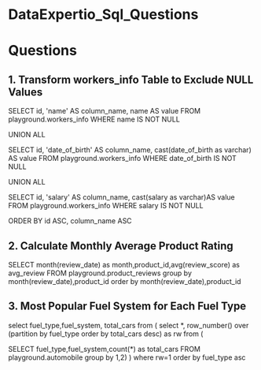 # DataExpertio_Sql_Questions

# Questions

## 1. Transform workers_info Table to Exclude NULL Values

SELECT
    id,
    'name' AS column_name,
    name AS value
FROM
    playground.workers_info
WHERE
    name IS NOT NULL

UNION ALL

SELECT
    id,
    'date_of_birth' AS column_name,
    cast(date_of_birth as varchar) AS value
FROM
    playground.workers_info
WHERE
    date_of_birth IS NOT NULL

UNION ALL

SELECT
    id,
    'salary' AS column_name,
    cast(salary as varchar)AS value
FROM
    playground.workers_info
WHERE
    salary IS NOT NULL

ORDER BY
    id ASC,
    column_name ASC


## 2. Calculate Monthly Average Product Rating

SELECT month(review_date) as month,product_id,avg(review_score) as avg_review FROM playground.product_reviews 
group by month(review_date),product_id order by month(review_date),product_id

## 3. Most Popular Fuel System for Each Fuel Type

select fuel_type,fuel_system, total_cars from (
select *, row_number() over (partition by fuel_type order by total_cars desc) as rw from (

SELECT fuel_type,fuel_system,count(*) as total_cars FROM playground.automobile
group by 1,2)
) where rw=1 order by fuel_type asc
